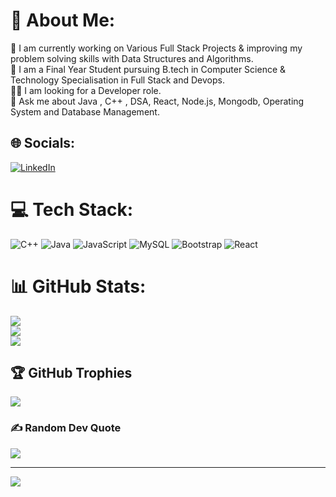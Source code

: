 # 💫 About Me:
🔭 I am currently working on Various Full Stack Projects & improving my problem solving skills with Data Structures and Algorithms.<br>🏫 I am a Final Year Student pursuing B.tech in Computer Science & Technology Specialisation in Full Stack and Devops.<br>👨‍🏫 I am looking for a Developer role.<br>📄 Ask me about Java , C++ , DSA, React, Node.js, Mongodb, Operating System and Database Management.<br>


## 🌐 Socials:
[![LinkedIn](https://img.shields.io/badge/LinkedIn-%230077B5.svg?logo=linkedin&logoColor=white)](https://linkedin.com/in/abhay-arya-a15603224) 

# 💻 Tech Stack:
![C++](https://img.shields.io/badge/c++-%2300599C.svg?style=for-the-badge&logo=c%2B%2B&logoColor=white) ![Java](https://img.shields.io/badge/java-%23ED8B00.svg?style=for-the-badge&logo=java&logoColor=white) ![JavaScript](https://img.shields.io/badge/javascript-%23323330.svg?style=for-the-badge&logo=javascript&logoColor=%23F7DF1E) ![MySQL](https://img.shields.io/badge/mysql-%2300f.svg?style=for-the-badge&logo=mysql&logoColor=white) ![Bootstrap](https://img.shields.io/badge/bootstrap-%23563D7C.svg?style=for-the-badge&logo=bootstrap&logoColor=white) ![React](https://img.shields.io/badge/-ReactJs-61DAFB?logo=react&logoColor=white&style=for-the-badge)
# 📊 GitHub Stats:
![](https://github-readme-stats.vercel.app/api?username=abhay1748&theme=city_light&hide_border=false&include_all_commits=true&count_private=false)<br/>
![](https://github-readme-streak-stats.herokuapp.com/?user=abhay1748&theme=city_light&hide_border=false)<br/>
![](https://github-readme-stats.vercel.app/api/top-langs/?username=abhay1748&theme=city_light&hide_border=false&include_all_commits=true&count_private=false&layout=compact)

## 🏆 GitHub Trophies
![](https://github-profile-trophy.vercel.app/?username=abhay1748&theme=radical&no-frame=false&no-bg=false&margin-w=4)

### ✍️ Random Dev Quote
![](https://quotes-github-readme.vercel.app/api?type=horizontal&theme=radical)

---
[![](https://visitcount.itsvg.in/api?id=abhay1748&icon=2&color=1)](https://visitcount.itsvg.in)

<!-- Proudly created with GPRM ( https://gprm.itsvg.in ) -->
